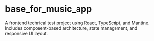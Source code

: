 # base_for_music_app
A frontend technical test project using React, TypeScript, and Mantine. Includes component-based architecture, state management, and responsive UI layout.
